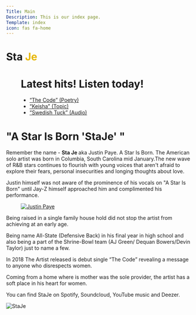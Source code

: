 ```yaml
---
Title: Main
Description: This is our index page.
Template: index
icon: fas fa-home
---
```


<h1><i class="fas fa-microphone"></i></i> Sta <span style="color:#E7B600">Je</span></h1>
<figure class="figure right">
            

<h1>Latest hits! Listen today!</h1>

<div class= "region">
<ul>
<li><a href="https://www.youtube.com/watch?v=ZFh85l6vY-Y">“The Code” (Poetry)</a></li>
<li><a href="https://www.youtube.com/watch?v=E-QScS2L06w">“Keisha” (Topic)</a></li>
<li><a href="https://www.youtube.com/watch?v=0wzO2zUSKIU">“Swedish Tuck” (Audio)</a></li>
</ul>
</div>
</figure>

"A Star Is Born 'StaJe' "
==========================



<p>Remember the name - <strong> Sta Je </strong> aka Justin Paye. A Star Is Born. The American solo artist was born in Columbia, South Carolina mid January.The new wave of R&B stars continues to flourish with young voices that aren't afraid to explore their fears, personal insecurities and longing thoughts about love.</p> 
<p>Justin himself was not aware of the prominence of his vocals on "A Star Is Born" until Jay-Z himself approached him and complimented his performance.</p>

<figure class="figure right 33vw">
    <a href="http://www.student.bth.se/~beha20/dbwebb-kurser/design/me/kmom10/kund/assets/img/s.jpg"><img src="http://www.student.bth.se/~beha20/dbwebb-kurser/design/me/kmom10/kund/assets/img/s.jpg?width=100" alt="Justin Paye"/></a>
</figure>

<p>Being raised in a single family house hold did not stop the artist from achieving at an early age.</p> <p>Being name All-State (Defensive Back) in his final year in high school and also being a part of the Shrine-Bowl team (AJ Green/ Dequan Bowers/Devin Taylor) just to name a few.</p>
In 2018 The Artist released is debut single “The Code” revealing a message to anyone who disrespects women.</p> <p>Coming from a home where is mother was the sole provider, the artist has a soft place in his heart for women.</p>

<p>You can find StaJe on Spotify, Soundcloud, YouTube music and Deezer.</p>


<picture>
    <source media="(min-width: 770px)" srcset="http://www.student.bth.se/~beha20/dbwebb-kurser/design/me/kmom10/kund/assets/img/staaa.jpg?crop-to-fit&amp;aspect-ratio=3:2&amp;w=400" class="flash-img">
    <source media="(min-width: 376px)" srcset="http://www.student.bth.se/~beha20/dbwebb-kurser/design/me/kmom10/kund/assets/img/staaa.jpg?crop-to-fit&amp;aspect-ratio=3:2&amp;w=350">
    <img class="flash-img" src="http://www.student.bth.se/~beha20/dbwebb-kurser/design/me/kmom10/kund/assets/img/staa.jpg?crop-to-fit&amp;aspect-ratio=3:2&amp;w=800" alt="StaJe">
</picture>



    
